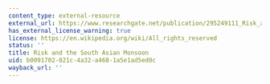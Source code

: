 ```yaml
---
content_type: external-resource
external_url: https://www.researchgate.net/publication/295249111_Risk_and_the_South_Asian_monsoon
has_external_license_warning: true
license: https://en.wikipedia.org/wiki/All_rights_reserved
status: ''
title: Risk and the South Asian Monsoon
uid: b0091702-021c-4a32-a468-1a5e1ad5ed0c
wayback_url: ''
---
```

